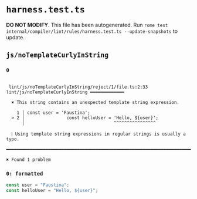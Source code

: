# `harness.test.ts`

**DO NOT MODIFY**. This file has been autogenerated. Run `rome test internal/compiler/lint/rules/harness.test.ts --update-snapshots` to update.

## `js/noTemplateCurlyInString`

### `0`

```

 lint/js/noTemplateCurlyInString/reject/1/file.ts:2:33 lint/js/noTemplateCurlyInString ━━━━━━━━━━━━━

  ✖ This string contains an unexpected template string expression.

    1 │ const user = 'Faustina';
  > 2 │                const helloUser = 'Hello, ${user}';
      │                                  ^^^^^^^^^^^^^^^^

  ℹ Using template string expressions in regular strings is usually a typo.

━━━━━━━━━━━━━━━━━━━━━━━━━━━━━━━━━━━━━━━━━━━━━━━━━━━━━━━━━━━━━━━━━━━━━━━━━━━━━━━━━━━━━━━━━━━━━━━━━━━━

✖ Found 1 problem

```

### `0: formatted`

```ts
const user = "Faustina";
const helloUser = "Hello, ${user}";

```
